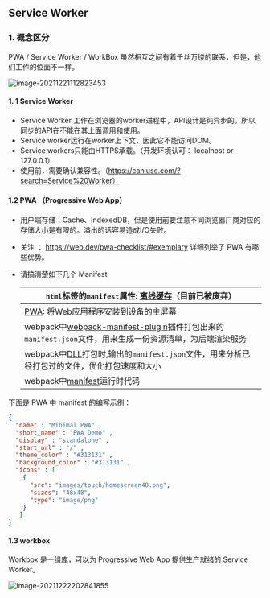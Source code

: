##  Service Worker



### 1. 概念区分

PWA / Service Worker / WorkBox 虽然相互之间有着千丝万缕的联系，但是，他们工作的位面不一样。

![image-20211221112823453](https://tva1.sinaimg.cn/large/008i3skNly1gxlamuaofxj31240fmgmp.jpg)



#### 1. 1 Service Worker 

- Service Worker 工作在浏览器的worker进程中，API设计是纯异步的。所以同步的API在不能在其上面调用和使用。
- Service worker运行在worker上下文，因此它不能访问DOM。
- Service workers只能由HTTPS承载。（开发环境认可： localhost or 127.0.0.1）
- 使用前，需要确认兼容性。（https://caniuse.com/?search=Service%20Worker）



#### 1.2 PWA （Progressive Web App）

- 用户端存储：Cache、IndexedDB，但是使用前要注意不同浏览器厂商对应的存储大小是有限的。溢出的话容易造成I/O失败。

- 关注 ： https://web.dev/pwa-checklist/#exemplary 详细列举了 PWA 有哪些优势。

- 请搞清楚如下几个 Manifest

  | `html`标签的`manifest`属性: [离线缓存](https://link.segmentfault.com/?enc=30FUPA%2B0OF6S8jcR%2Btiy6w%3D%3D.HQfRYNa7bCuePN0A7niiqhgM5Puuf2cpEO2DOXmUdx%2FGMnuhEc2LPlRxvzCBpKmCqUoecRqV9Djwdtd5VlSsJt4E%2BPM%2BV68ZFZgexgB0NbI%3D)（目前已被废弃） |
  | ------------------------------------------------------------ |
  | [PWA](https://link.segmentfault.com/?enc=3uYS%2BFS2GnqcfbLMGXI4jg%3D%3D.cMqJMTrtQpDJhGjKLO68V2f2C6jpt9ducPhvcYmscQYNzA8h9A3rCsbYm%2Fio9UTuBfUZ7YEKEINj2xE1H%2FGrLw%3D%3D): 将Web应用程序安装到设备的主屏幕 |
  | webpack中[webpack-manifest-plugin](https://link.segmentfault.com/?enc=l3XiYvyvmeI3JdAAqzzvrQ%3D%3D.ktTdDfXIuLCHOKl%2BvDPi3HXlUrXH6l3xGk3y264UcPN0ekiR4P98WtlW0t5lJ7msjmZn%2FeTAbFkIItR0D1ckfQ%3D%3D)插件打包出来的`manifest.json`文件，用来生成一份资源清单，为后端渲染服务 |
  | webpack中[DLL](https://link.segmentfault.com/?enc=nlZhAFjfVIrvKisyS%2FszGw%3D%3D.qMADE2SbyN1uREswaprW7SqyrlrjoMTHAc1WCZ%2FxSK0N%2FqkOOtFKTraF21YFUjvI)打包时,输出的`manifest.json`文件，用来分析已经打包过的文件，优化打包速度和大小 |
  | webpack中[manifest](https://link.segmentfault.com/?enc=mA6r%2FdGrhlWqzosrYJc5eQ%3D%3D.89YiF%2BuDET6nLBPORl39UYZmPdk2eFLyTMgNVeWjOWd4m8fmUR2s%2FYJ1oyMZnkYP)运行时代码 |



下面是 PWA 中 manifest 的编写示例：

```json
{ 
  "name" : "Minimal PWA" , 
  "short_name" : "PWA Demo" , 
  "display" : "standalone" , 
  "start_url" : "/" , 
  "theme_color" : "#313131" , 
  "background_color" : "#313131" , 
  "icons" : [ 
    {
      "src": "images/touch/homescreen48.png",
      "sizes": "48x48",
      "type": "image/png"
    }
   ] 
}
```

#### 1.3 workbox

Workbox 是一组库，可以为 Progressive Web App 提供生产就绪的 Service Worker。

![image-20211222202841855](https://tva1.sinaimg.cn/large/008i3skNly1gxmvvbunp3j31l40kmq4o.jpg)